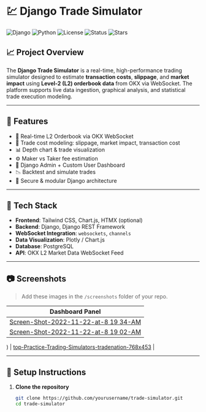 # 💹 Django Trade Simulator

![Django](https://img.shields.io/badge/Django-4.x-green?logo=django)
![Python](https://img.shields.io/badge/Python-3.10+-blue?logo=python)
![License](https://img.shields.io/github/license/yourusername/trade-simulator)
![Status](https://img.shields.io/badge/Status-In%20Development-orange)
![Stars](https://img.shields.io/github/stars/yourusername/trade-simulator?style=social)

## 📈 Project Overview

The **Django Trade Simulator** is a real-time, high-performance trading simulator designed to estimate **transaction costs**, **slippage**, and **market impact** using **Level-2 (L2) orderbook data** from OKX via WebSocket. The platform supports live data ingestion, graphical analysis, and statistical trade execution modeling.

---

## 🔧 Features

- 📡 Real-time L2 Orderbook via OKX WebSocket
- 🧠 Trade cost modeling: slippage, market impact, transaction cost
- 📊 Depth chart & trade visualization
- ⚙️ Maker vs Taker fee estimation
- 📁 Django Admin + Custom User Dashboard
- 📉 Backtest and simulate trades
- 🔐 Secure & modular Django architecture

---

## 🚀 Tech Stack

- **Frontend**: Tailwind CSS, Chart.js, HTMX (optional)
- **Backend**: Django, Django REST Framework
- **WebSocket Integration**: `websockets`, `channels`
- **Data Visualization**: Plotly / Chart.js
- **Database**: PostgreSQL
- **API**: OKX L2 Market Data WebSocket Feed

---

## 📷 Screenshots

> Add these images in the `/screenshots` folder of your repo.

| Dashboard Panel | 
|------------------|
| [Screen-Shot-2022-11-22-at-8 19 34-AM](https://github.com/user-attachments/assets/71dd9c6d-9c42-4997-abdd-d5df60d1db02)
 |[Screen-Shot-2022-11-22-at-8 19 02-AM](https://github.com/user-attachments/assets/96840242-b039-4195-a6e5-11876576e318)
)
 | [top-Practice-Trading-Simulators-tradenation-768x453](https://github.com/user-attachments/assets/42bbcb56-9d6d-4720-95d7-3117f5fc6604)
 |

---

## 🧪 Setup Instructions

1. **Clone the repository**
   ```bash
   git clone https://github.com/yourusername/trade-simulator.git
   cd trade-simulator
